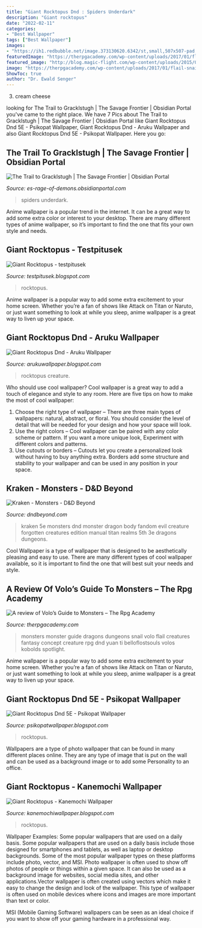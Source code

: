 ```yaml
---
title: "Giant Rocktopus Dnd : Spiders Underdark"
description: "Giant rocktopus"
date: "2022-02-11"
categories:
- "Best Wallpaper"
tags: ["Best Wallpaper"]
images:
- "https://ih1.redbubble.net/image.373130620.6342/st,small,507x507-pad,600x600,f8f8f8.jpg"
featuredImage: "https://therpgacademy.com/wp-content/uploads/2017/01/flail-snail-VoloPreview3-235x300.jpg"
featured_image: "http://blog.magic-flight.com/wp-content/uploads/2015/01/Two-spotted-octopus-combo.png"
image: "https://therpgacademy.com/wp-content/uploads/2017/01/flail-snail-VoloPreview3-235x300.jpg"
ShowToc: true
author: "Dr. Ewald Senger"
---
```



3. cream cheese 

	

		
looking for The Trail to Gracklstugh | The Savage Frontier | Obsidian Portal you've came to the right place. We have 7 Pics about The Trail to Gracklstugh | The Savage Frontier | Obsidian Portal like Giant Rocktopus Dnd 5E - Psikopat Wallpaper, Giant Rocktopus Dnd - Aruku Wallpaper and also Giant Rocktopus Dnd 5E - Psikopat Wallpaper. Here you go:
		
    
## The Trail To Gracklstugh | The Savage Frontier | Obsidian Portal

<img loading=lazy src="https://db4sgowjqfwig.cloudfront.net/campaigns/133075/assets/563198/spidercave.png?1456776290" onerror="this.onerror=null;this.src='https://tse1.mm.bing.net/th?id=OIP.xH3LUM68GbRPdk4Nd7LV2AHaEK&amp;pid=15.1';" alt="The Trail to Gracklstugh | The Savage Frontier | Obsidian Portal">

_Source: es-rage-of-demons.obsidianportal.com_

>spiders underdark. 

	

Anime wallpaper is a popular trend in the internet. It can be a great way to add some extra color or interest to your desktop. There are many different types of anime wallpaper, so it’s important to find the one that fits your own style and needs.

    
## Giant Rocktopus - Testpitusek

<img loading=lazy src="http://blog.magic-flight.com/wp-content/uploads/2015/01/Two-spotted-octopus-combo.png" onerror="this.onerror=null;this.src='https://tse2.mm.bing.net/th?id=OIP.t2wi02nfFiyhq3R1dlNktgHaCs&amp;pid=15.1';" alt="Giant Rocktopus - testpitusek">

_Source: testpitusek.blogspot.com_

>rocktopus. 

	

Anime wallpaper is a popular way to add some extra excitement to your home screen. Whether you’re a fan of shows like Attack on Titan or Naruto, or just want something to look at while you sleep, anime wallpaper is a great way to liven up your space.

    
## Giant Rocktopus Dnd - Aruku Wallpaper

<img loading=lazy src="https://64.media.tumblr.com/c8e4c8f2758a7c1e1ff6f758ecf59d7c/ee0350a81893d2fb-f2/s540x810/df8f857563282ce5c69bbd8b04f0528f677996e9.jpg" onerror="this.onerror=null;this.src='https://tse1.mm.bing.net/th?id=OIP.MuDN1v8F3m99Xt_xfwcvhgHaJ4&amp;pid=15.1';" alt="Giant Rocktopus Dnd - Aruku Wallpaper">

_Source: arukuwallpaper.blogspot.com_

>rocktopus creature. 

	

Who should use cool wallpaper?
Cool wallpaper is a great way to add a touch of elegance and style to any room. Here are five tips on how to make the most of cool wallpaper: 
1) Choose the right type of wallpaper – There are three main types of wallpapers: natural, abstract, or floral. You should consider the level of detail that will be needed for your design and how your space will look. 
2) Use the right colors – Cool wallpaper can be paired with any color scheme or pattern. If you want a more unique look, Experiment with different colors and patterns. 
3) Use cutouts or borders – Cutouts let you create a personalized look without having to buy anything extra. Borders add some structure and stability to your wallpaper and can be used in any position in your space.

    
## Kraken - Monsters - D&amp;D Beyond

<img loading=lazy src="https://media-waterdeep.cursecdn.com/avatars/thumbnails/0/381/1000/1000/636252780680163799.jpeg" onerror="this.onerror=null;this.src='https://tse3.mm.bing.net/th?id=OIP.KSllWs37BPW-INx0xAWiMgHaKo&amp;pid=15.1';" alt="Kraken - Monsters - D&amp;D Beyond">

_Source: dndbeyond.com_

>kraken 5e monsters dnd monster dragon body fandom evil creature forgotten creatures edition manual titan realms 5th 3e dragons dungeons. 

	

Cool Wallpaper is a type of wallpaper that is designed to be aesthetically pleasing and easy to use. There are many different types of cool wallpaper available, so it is important to find the one that will best suit your needs and style.

    
## A Review Of Volo’s Guide To Monsters – The Rpg Academy

<img loading=lazy src="https://therpgacademy.com/wp-content/uploads/2017/01/flail-snail-VoloPreview3-235x300.jpg" onerror="this.onerror=null;this.src='https://tse3.mm.bing.net/th?id=OIP.QEUgTCkJMBjgrlXueE0csQAAAA&amp;pid=15.1';" alt="A review of Volo’s Guide to Monsters – The Rpg Academy">

_Source: therpgacademy.com_

>monsters monster guide dragons dungeons snail volo flail creatures fantasy concept creature rpg dnd yuan ti belloflostsouls volos kobolds spotlight. 

	

Anime wallpaper is a popular way to add some extra excitement to your home screen. Whether you’re a fan of shows like Attack on Titan or Naruto, or just want something to look at while you sleep, anime wallpaper is a great way to liven up your space.

    
## Giant Rocktopus Dnd 5E - Psikopat Wallpaper

<img loading=lazy src="https://styles.redditmedia.com/t5_avz9h/styles/profileIcon_snoo56c77491-70e0-4d67-a5b9-6474df70687a-headshot.png?width=256&amp;height=256&amp;crop=256:256,smart&amp;s=d0c27f370d644009d1bf8678fe158d9c33e3e4e3" onerror="this.onerror=null;this.src='https://tse3.mm.bing.net/th?id=OIP.U5KEW1s-dMOK-NuSrOJxDAAAAA&amp;pid=15.1';" alt="Giant Rocktopus Dnd 5E - Psikopat Wallpaper">

_Source: psikopatwallpaper.blogspot.com_

>rocktopus. 

	



Wallpapers are a type of photo wallpaper that can be found in many different places online. They are any type of image that is put on the wall and can be used as a background image or to add some Personality to an office.

    
## Giant Rocktopus - Kanemochi Wallpaper

<img loading=lazy src="https://ih1.redbubble.net/image.373130620.6342/st,small,507x507-pad,600x600,f8f8f8.jpg" onerror="this.onerror=null;this.src='https://tse3.mm.bing.net/th?id=OIP.f_FDd5bSjaEIOa4CANyugAHaHa&amp;pid=15.1';" alt="Giant Rocktopus - Kanemochi Wallpaper">

_Source: kanemochiwallpaper.blogspot.com_

>rocktopus. 

	

Wallpaper Examples: Some popular wallpapers that are used on a daily basis.
Some popular wallpapers that are used on a daily basis include those designed for smartphones and tablets, as well as laptop or desktop backgrounds. Some of the most popular wallpaper types on these platforms include photo, vector, and MSI. 
Photo wallpaper is often used to show off photos of people or things within a given space. It can also be used as a background image for websites, social media sites, and other applications.Vector wallpaper is often created using vectors which make it easy to change the design and look of the wallpaper. This type of wallpaper is often used on mobile devices where icons and images are more important than text or color. 

MSI (Mobile Gaming Software) wallpapers can be seen as an ideal choice if you want to show off your gaming hardware in a professional way.

